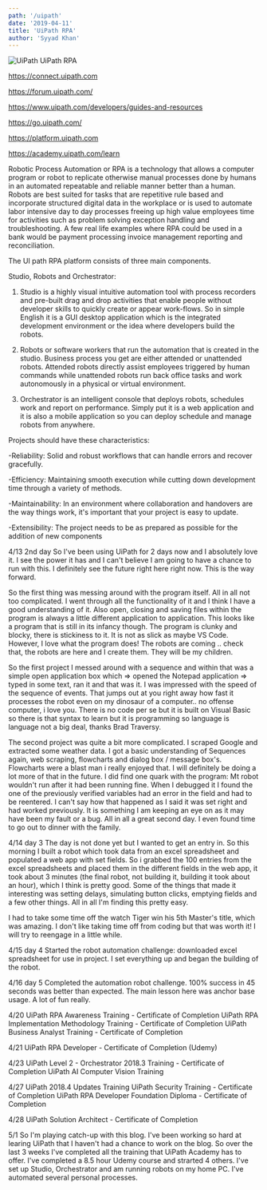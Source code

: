 ```yaml
---
path: '/uipath'
date: '2019-04-11'
title: 'UiPath RPA'
author: 'Syyad Khan'
---
```


![UiPath](https://qph.fs.quoracdn.net/main-qimg-f82cc51e1ddf93757683fa43a4b2d585 'UiPath')
UiPath RPA

https://connect.uipath.com

https://forum.uipath.com/

https://www.uipath.com/developers/guides-and-resources

https://go.uipath.com/

https://platform.uipath.com

https://academy.uipath.com/learn

Robotic Process Automation or RPA is a technology that allows a computer program or robot to replicate otherwise manual processes done by humans in an automated repeatable and reliable manner better than a human. Robots are best suited for tasks that are repetitive rule based and incorporate structured digital data in the workplace or is used to automate labor intensive day to day processes freeing up high value employees time for activities such as problem solving exception handling and troubleshooting. A few real life examples where RPA could be used in a bank would be payment processing invoice management reporting and reconciliation.

The UI path RPA platform consists of three main components.

Studio, Robots and Orchestrator:

1. Studio is a highly visual intuitive automation tool with process recorders and pre-built drag and drop activities that enable people without developer skills to quickly create or appear work-flows. So in simple English it is a GUI desktop application which is the integrated development environment or the idea where developers build the robots.

2. Robots or software workers that run the automation that is created in the studio. Business process you get are either attended or unattended robots. Attended robots directly assist employees triggered by human commands while unattended robots run back office tasks and work autonomously in a physical or virtual environment.

3. Orchestrator is an intelligent console that deploys robots, schedules work and report on performance. Simply put it is a web application and it is also a mobile application so you can deploy schedule and manage robots from anywhere.

Projects should have these characteristics:

-Reliability: Solid and robust workflows that can handle errors and recover
gracefully.

-Efficiency: Maintaining smooth execution while cutting down development
time through a variety of methods.

-Maintainability: In an environment where collaboration and handovers
are the way things work, it's important that your project is easy to update.

-Extensibility: The project needs to be as prepared as possible for
the addition of new components

4/13 2nd day
So I've been using UiPath for 2 days now and I absolutely love it. I see the power it has and I can't believe I am going to have a chance to run with this. I definitely see the future right here right now. This is the way forward.

So the first thing was messing around with the program itself. All in all not too complicated. I went through all the functionality of it and I think I have a good understanding of it. Also open, closing and saving files within the program is always a little different application to application. This looks like a program that is still in its infancy though. The program is clunky and blocky, there is stickiness to it. It is not as slick as maybe VS Code. However, I love what the program does! The robots are coming .. check that, the robots are here and I create them. They will be my children.

So the first project I messed around with a sequence and within that was a simple open application box which => opened the Notepad application => typed in some text, ran it and that was it. I was impressed with the speed of the sequence of events. That jumps out at you right away how fast it processes the robot even on my dinosaur of a computer.. no offense computer, i love you. There is no code per se but it is built on Visual Basic so there is that syntax to learn but it is programming so language is language not a big deal, thanks Brad Traversy.

The second project was quite a bit more complicated. I scraped Google and extracted some weather data. I got a basic understanding of Sequences again, web scraping, flowcharts and dialog box / message box's. Flowcharts were a blast man i really enjoyed that. I will definitely be doing a lot more of that in the future. I did find one quark with the program: Mt robot wouldn't run after it had been running fine. When I debugged it I found the one of the previously verified variables had an error in the field and had to be reentered. I can't say how that happened as I said it was set right and had worked previously. It is something I am keeping an eye on as it may have been my fault or a bug. All in all a great second day. I even found time to go out to dinner with the family.

4/14 day 3
The day is not done yet but I wanted to get an entry in. So this morning I built a robot which took data from an excel spreadsheet and populated a web app with set fields. So i grabbed the 100 entries from the excel spreadsheets and placed them in the different fields in the web app, it took about 3 minutes (the final robot, not building it, building it took about an hour), which I think is pretty good. Some of the things that made it interesting was setting delays, simulating button clicks, emptying fields and a few other things. All in all I'm finding this pretty easy.

I had to take some time off the watch Tiger win his 5th Master's title, which was amazing. I don't like taking time off from coding but that was worth it! I will try to reengage in a little while.

4/15 day 4
Started the robot automation challenge: downloaded excel spreadsheet for use in project. I set everything up and began the building of the robot.

4/16 day 5
Completed the automation robot challenge. 100% success in 45 seconds was better than expected. The main lesson here was anchor base usage. A lot of fun really.

4/20
UiPath RPA Awareness Training - Certificate of Completion
UiPath RPA Implementation Methodology Training - Certificate of Completion
UiPath Business Analyst Training - Certificate of Completion

4/21
UiPath RPA Developer - Certificate of Completion (Udemy)

4/23
UiPath Level 2 - Orchestrator 2018.3 Training - Certificate of Completion
UiPath AI Computer Vision Training

4/27
UiPath 2018.4 Updates Training
UiPath Security Training - Certificate of Completion
UiPath RPA Developer Foundation Diploma - Certificate of Completion

4/28
UiPath Solution Architect - Certificate of Completion

5/1
So I'm playing catch-up with this blog. I've been working so hard at learing UiPath that I haven't had a chance to work on the blog. So over the last 3 weeks I've completed all the training that UiPath Academy has to offer. I've completed a 8.5 hour Udemy course and strarted 4 others. I've set up Studio, Orchestrator and am running robots on my home PC. I've automated several personal processes.
